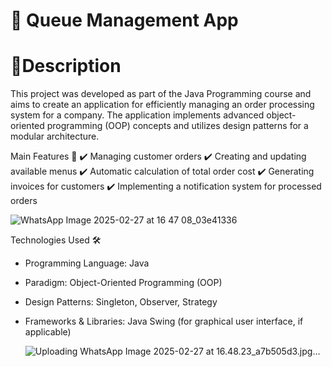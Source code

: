 # 📌 Queue Management App

# 🚀Description
This project was developed as part of the Java Programming course and aims to create an application for efficiently managing an order processing system for a company. The application implements advanced object-oriented programming (OOP) concepts and utilizes design patterns for a modular architecture.

Main Features 🚀
✔️ Managing customer orders
✔️ Creating and updating available menus
✔️ Automatic calculation of total order cost
✔️ Generating invoices for customers
✔️ Implementing a notification system for processed orders

![WhatsApp Image 2025-02-27 at 16 47 08_03e41336](https://github.com/user-attachments/assets/253fd357-56dd-4238-9b47-b9327b5ade08)

Technologies Used 🛠️
* Programming Language: Java
* Paradigm: Object-Oriented Programming (OOP)
* Design Patterns: Singleton, Observer, Strategy
* Frameworks & Libraries: Java Swing (for graphical user interface, if applicable)

  ![Uploading WhatsApp Image 2025-02-27 at 16.48.23_a7b505d3.jpg…]()
